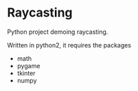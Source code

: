# Raycasting
Python project demoing raycasting. 

Written in python2, it requires the packages
  * math
  * pygame
  * tkinter
  * numpy
